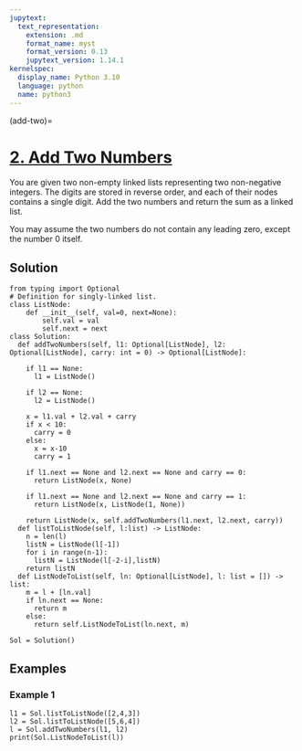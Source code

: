 ```yaml
---
jupytext:
  text_representation:
    extension: .md
    format_name: myst
    format_version: 0.13
    jupytext_version: 1.14.1
kernelspec:
  display_name: Python 3.10
  language: python
  name: python3
---
```


(add-two)=
# [2. Add Two Numbers](https://leetcode.com/problems/add-two-numbers/)

You are given two non-empty linked lists representing two non-negative integers. The digits are stored in reverse order, and each of their nodes contains a single digit. Add the two numbers and return the sum as a linked list.

You may assume the two numbers do not contain any leading zero, except the number 0 itself.

## Solution

```{code-cell} ipython3
from typing import Optional
# Definition for singly-linked list.
class ListNode:
    def __init__(self, val=0, next=None):
        self.val = val
        self.next = next
class Solution:
  def addTwoNumbers(self, l1: Optional[ListNode], l2: Optional[ListNode], carry: int = 0) -> Optional[ListNode]:
    
    if l1 == None:
      l1 = ListNode()
    
    if l2 == None:
      l2 = ListNode()

    x = l1.val + l2.val + carry
    if x < 10:
      carry = 0
    else:
      x = x-10
      carry = 1
        
    if l1.next == None and l2.next == None and carry == 0:
      return ListNode(x, None)
    
    if l1.next == None and l2.next == None and carry == 1:
      return ListNode(x, ListNode(1, None))
    
    return ListNode(x, self.addTwoNumbers(l1.next, l2.next, carry))
  def listToListNode(self, l:list) -> ListNode:
    n = len(l)
    listN = ListNode(l[-1])
    for i in range(n-1):
      listN = ListNode(l[-2-i],listN)
    return listN
  def ListNodeToList(self, ln: Optional[ListNode], l: list = []) -> list:
    m = l + [ln.val]
    if ln.next == None:
      return m
    else:
      return self.ListNodeToList(ln.next, m)

Sol = Solution()
```

## Examples

### Example 1

```{code-cell} ipython3
l1 = Sol.listToListNode([2,4,3])
l2 = Sol.listToListNode([5,6,4])
l = Sol.addTwoNumbers(l1, l2)
print(Sol.ListNodeToList(l))
```
